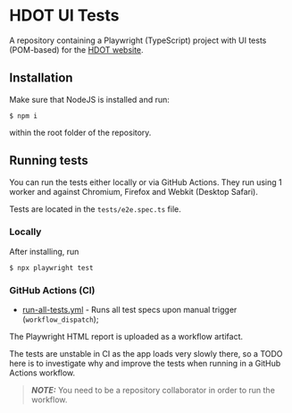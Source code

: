 # HDOT UI Tests

A repository containing a Playwright (TypeScript) project with UI tests (POM-based) for the [HDOT website](https://climate-resilience.hidot.hawaii.gov/).

## Installation

Make sure that NodeJS is installed and run:

    $ npm i

within the root folder of the repository.

## Running tests

You can run the tests either locally or via GitHub Actions. They run using 1 worker and against Chromium, Firefox and Webkit (Desktop Safari).

Tests are located in the `tests/e2e.spec.ts` file.

### Locally

After installing, run

    $ npx playwright test

### GitHub Actions (CI)

* [run-all-tests.yml](https://github.com/nbaldzhiev/playwright-ts-orange-hrm/blob/main/.github/workflows/run-all-test-specs.yml) - Runs all test specs upon manual trigger (`workflow_dispatch`);

The Playwright HTML report is uploaded as a workflow artifact.

The tests are unstable in CI as the app loads very slowly there, so a TODO here is to investigate why and improve the tests when running in a GitHub Actions workflow.

> **_NOTE:_** You need to be a repository collaborator in order to run the workflow.

